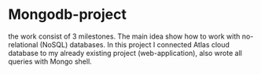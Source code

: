 # Mongodb-project
the work consist of 3 milestones. The main idea show how to work with no-relational (NoSQL) databases. In this project I connected Atlas cloud database to my already existing project (web-application), also wrote all queries with Mongo shell. 
